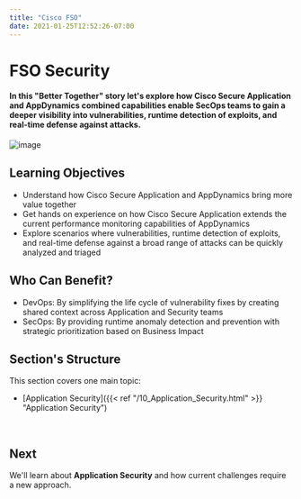 ```yaml
---
title: "Cisco FSO"
date: 2021-01-25T12:52:26-07:00
---
```


# FSO Security

#### In this "Better Together" story let's explore how Cisco Secure Application and AppDynamics combined capabilities enable SecOps teams to gain a deeper visibility into vulnerabilities, runtime detection of exploits, and real-time defense against attacks.

![image](/images/fso_solution_sec.png)




## Learning Objectives  

* Understand how Cisco Secure Application and AppDynamics bring more value together
* Get hands on experience on how Cisco Secure Application extends the current performance monitoring capabilities of AppDynamics
* Explore scenarios where vulnerabilities, runtime detection of exploits, and real-time defense against a broad range of attacks can be quickly analyzed and triaged


## Who Can Benefit?  

* DevOps: By simplifying the life cycle of vulnerability fixes by creating shared context across Application and Security teams
* SecOps: By providing runtime anomaly detection and prevention with strategic prioritization based on Business Impact


## Section's Structure  

This section covers one main topic:

* [Application Security]({{< ref "/10_Application_Security.html" >}} "Application Security")

<br>

## Next <span style="color: #143c76;"><i class='fas fa-cog fa-spin fa-sm'></i></span>&nbsp;

We'll learn about **Application Security** and how current challenges require a new approach.

<br>



<!-- 
## Learning Objective:

**You'd be working on Cisco Secure Application during the lab exercise that follows. You'd learn how Cisco Secure 
Application extends the current performance monitoring capabilities of AppDynamics to provide continuous 
monitoring for vulnerabilities, runtime detection of exploits, and real-time defense against a broad 
range of attacks.**

-->
